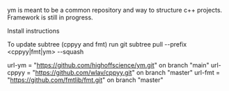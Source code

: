 ym is meant to be a common repository and way to structure c++ projects.
Framework is still in progress.

Install instructions

To update subtree (cppyy and fmt) run
git subtree pull --prefix <cppyy|fmt|ym> <git-url> <branch-name> --squash

url-ym    = "https://github.com/highoffscience/ym.git" on branch "main"
url-cppyy = "https://github.com/wlav/cppyy.git"        on branch "master"
url-fmt   = "https://github.com/fmtlib/fmt.git"        on branch "master"
